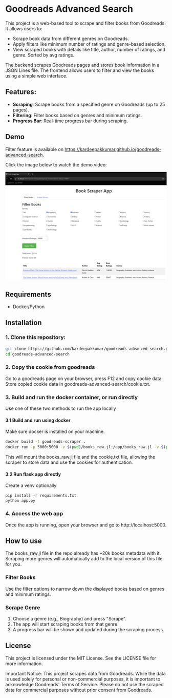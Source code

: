 # Goodreads Advanced Search
This project is a web-based tool to scrape and filter books from Goodreads. It allows users to:
- Scrape book data from different genres on Goodreads.
- Apply filters like minimum number of ratings and genre-based selection.
- View scraped books with details like title, author, number of ratings, and genre. Sorted by avg ratings.
  
The backend scrapes Goodreads pages and stores book information in a JSON Lines file. The frontend allows users to filter and view the books using a simple web interface.

## Features:
- **Scraping**: Scrape books from a specified genre on Goodreads (up to 25 pages).
- **Filtering**: Filter books based on genres and minimum ratings.
- **Progress Bar**: Real-time progress bar during scraping.
  
## Demo

Filter feature is available on https://kardeepakkumar.github.io/goodreads-advanced-search.

Click the image below to watch the demo video:

<a href="https://youtu.be/zUempuYsEoQ" target="_blank">
  <img src="demo.png" alt="Demo of Goodreads Advanced Search" style="max-width: 100%;">
</a>



## Requirements

- Docker/Python

## Installation

### 1. Clone this repository:

```bash
git clone https://github.com/kardeepakkumar/goodreads-advanced-search.git
cd goodreads-advanced-search
```

### 2. Copy the cookie from goodreads
Go to a goodreads page on your browser, press F12 and copy cookie data.
Store copied cookie data in goodreads-advanced-search/cookie.txt.

### 3. Build and run the docker container, or run directly

Use one of these two methods to run the app locally
#### 3.1 Build and run using docker
Make sure docker is installed on your machine.
```bash
docker build -t goodreads-scraper .
docker run -p 5000:5000 -v $(pwd)/books_raw.jl:/app/books_raw.jl -v $(pwd)/cookie.txt:/app/cookie.txt goodreads-scraper
```
This will mount the books_raw.jl file and the cookie.txt file, allowing the scraper to store data and use the cookies for authentication.

#### 3.2 Run flask app directly

Create a venv optionally
```
pip install -r requirements.txt
python app.py
```

### 4. Access the web app
Once the app is running, open your browser and go to http://localhost:5000.

## How to use

The books_raw.jl file in the repo already has ~20k books metadata with it. Scraping more genres will automatically add to the local version of this file for you.

### Filter Books
Use the filter options to narrow down the displayed books based on genres and minimum ratings.

### Scrape Genre
1. Choose a genre (e.g., Biography) and press "Scrape".
1. The app will start scraping books from that genre.
1. A progress bar will be shown and updated during the scraping process.

## License
This project is licensed under the MIT License. See the LICENSE file for more information.

Important Notice: This project scrapes data from Goodreads. While the data is used solely for personal or non-commercial purposes, it is important to acknowledge Goodreads' Terms of Service. Please do not use the scraped data for commercial purposes without prior consent from Goodreads.
